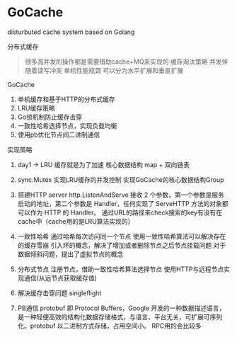 # GoCache
disturbuted cache system based on Golang

分布式缓存  
> 很多高并发的操作都是需要借助cache+MQ来实现的
> 缓存淘汰策略
> 并发伴随着读写冲突
> 单机性能瓶颈
    可以分为水平扩展和垂直扩展


GoCache
1. 单机缓存和基于HTTP的分布式缓存
2. LRU缓存策略
3. Go锁机制防止缓存击穿
4. 一致性哈希选择节点，实现负载均衡
5. 使用pb优化节点间二进制通信


实现策略
1. day1 -> LRU
    缓存就是为了加速
    核心数据结构 map + 双向链表

2. sync.Mutex 实现LRU缓存的并发控制
    实现GoCache的核心数据结构Group 

3. 搭建HTTP server
    http.ListenAndServe 接收 2 个参数，第一个参数是服务启动的地址，第二个参数是 Handler，任何实现了 ServeHTTP 方法的对象都可以作为 HTTP 的 Handler。
    通过URL的路径来check搜索的key有没有在cache中（cache用的是LRU算法实现的）

4. 一致性哈希
    通过哈希每次访问同一个节点
    使用一致性哈希算法可以解决存在的缓存雪崩
    引入环的概念，解决了增加或者删除节点之后节点挂载问题
    对于数据倾斜问题，提出了虚拟节点的概念

5. 分布式节点
    注册节点，借助一致性哈希算法选择节点
    使用HTTP与远程节点实现通信(从远节点获取缓存值)

6. 解决缓存击穿问题
    singleflight

7. PB通信
    protobuf 即 Protocol Buffers，Google 开发的一种数据描述语言，是一种轻便高效的结构化数据存储格式，与语言、平台无关，可扩展可序列化。protobuf 以二进制方式存储，占用空间小。
    RPC用的会比较多
